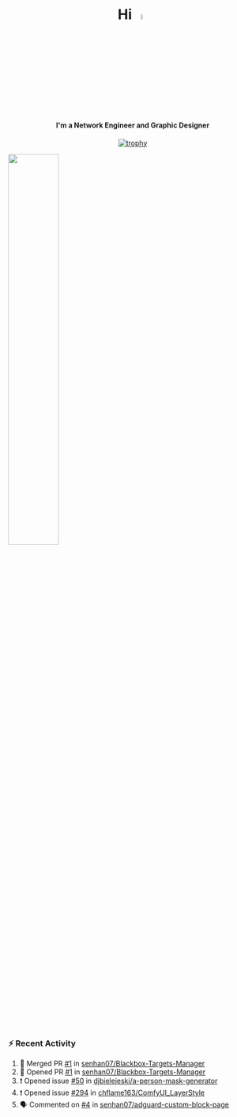 <h1 align="center">Hi <img src="https://i.gifer.com/origin/e0/e08f73642d422d94483c0ca96f737ac2.webp" style="width: 5%;"></h1>
<h4 align="center">I'm a Network Engineer and Graphic Designer </h3>

<div align="center">
  
  [![trophy](https://github-profile-trophy.vercel.app/?username=senhan07&theme=gitdimmed&no-frame=true&no-bg=true&margin-w=15)](https://github.com/ryo-ma/github-profile-trophy)

</div>

<div align="left">
  <img src="https://github-readme-stats.vercel.app/api?username=senhan07&show_icons=true&show_icons=true&hide_border=true&show=reviews,prs_merged,prs_merged_percentage&custom_title=My%20Stats&theme=github_dark" width="45%">
</div>

<img src="https://user-images.githubusercontent.com/74038190/212284100-561aa473-3905-4a80-b561-0d28506553ee.gif" style="width: 9999px; height: 7px;">

### :zap: Recent Activity

<!--START_SECTION:activity-->
1. 🎉 Merged PR [#1](https://github.com/senhan07/Blackbox-Targets-Manager/pull/1) in [senhan07/Blackbox-Targets-Manager](https://github.com/senhan07/Blackbox-Targets-Manager)
2. 💪 Opened PR [#1](https://github.com/senhan07/Blackbox-Targets-Manager/pull/1) in [senhan07/Blackbox-Targets-Manager](https://github.com/senhan07/Blackbox-Targets-Manager)
3. ❗ Opened issue [#50](https://github.com/djbielejeski/a-person-mask-generator/issues/50) in [djbielejeski/a-person-mask-generator](https://github.com/djbielejeski/a-person-mask-generator)
4. ❗ Opened issue [#294](https://github.com/chflame163/ComfyUI_LayerStyle/issues/294) in [chflame163/ComfyUI_LayerStyle](https://github.com/chflame163/ComfyUI_LayerStyle)
5. 🗣 Commented on [#4](https://github.com/senhan07/adguard-custom-block-page/issues/4#issuecomment-1920497634) in [senhan07/adguard-custom-block-page](https://github.com/senhan07/adguard-custom-block-page)
<!--END_SECTION:activity-->
